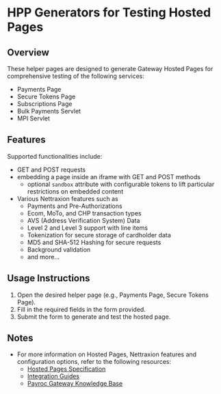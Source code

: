 # HPP Generators for Testing Hosted Pages

## Overview

These helper pages are designed to generate Gateway Hosted Pages for comprehensive testing of the following services:
- Payments Page
- Secure Tokens Page
- Subscriptions Page
- Bulk Payments Servlet
- MPI Servlet

## Features

Supported functionalities include:
- GET and POST requests
- embedding a page inside an iframe with GET and POST methods
  - optional `sandbox` attribute with configurable tokens to lift particular restrictions on embedded content
- Various Nettraxion features such as
  - Payments and Pre-Authorizations
  - Ecom, MoTo, and CHP transaction types
  - AVS (Address Verification System) Data
  - Level 2 and Level 3 support with line items
  - Tokenization for secure storage of cardholder data
  - MD5 and SHA-512 Hashing for secure requests
  - Background validation
  - and more...

## Usage Instructions

1. Open the desired helper page (e.g., Payments Page, Secure Tokens Page).
2. Fill in the required fields in the form provided.
3. Submit the form to generate and test the hosted page.

## Notes

- For more information on Hosted Pages, Nettraxion features and configuration options, refer to the following resources:
  - [Hosted Pages Specification](https://developers.worldnetpayments.com/hosted_pages:introduction)
  - [Integration Guides](https://developers.worldnetpayments.com/selfcare:introduction)
  - [Payroc Gateway Knowledge Base](https://payroc.atlassian.net/wiki/x/AYBRhQ)